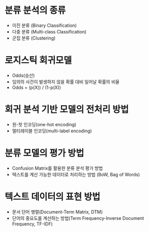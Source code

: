 # 분류 분석의 종류
   - 이진 분류 (Binary Classification)
   - 다중 분류 (Multi-class Classification)
   - 군집 분류 (Clustering)


# 로지스틱 회귀모델
   - Odds(승산)
   - 임의의 사건이 발생하지 않을 확률 대비 일어날 확률의 비율
   - Odds = (p(X)) / (1-p(X))


# 회귀 분석 기반 모델의 전처리 방법
   - 원-핫 인코딩(one-hot encoding)
   - 멀티레이블 인코딩(multi-label encoding)



# 분류 모델의 평가 방법
   - Confusion Matrix를 활용한 분류 분석 평가 방법
   - 텍스트를 계산 가능한 데이터로 처리하는 방법 (BoW, Bag of Words)



# 텍스트 데이터의 표현 방법
   - 문서 단어 행렬(Document-Term Matrix, DTM)
   - 단어의 중요도를 계산하는 방법(Term Frequency-Inverse Document Frequency, TF-IDF)

